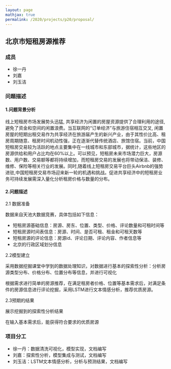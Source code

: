 ```yaml
---
layout: page
mathjax: true
permalink: /2020/projects/p20/proposal/
---
```


## 北京市短租房源推荐

### 成员

* 徐一丹
* 刘嘉
* 刘玉洁

### 问题描述

#### 1.问题背景分析

线上短租房市场发展势头迅猛, 共享经济为闲置的房屋资源提供了合理利用的途径, 避免了资金和空间的闲置浪费。当互联网的“订单经济”与旅游住宿相互交叉, 闲置房屋的短期出租交易作为共享经济在旅游届产生的新兴产业，由于其性价比高、租房周期随意、租房时间机动性强，正在逐渐代替传统酒店、旅馆住宿。当前，中国短租房交易较为活跃的地点主要集中在一线城市和东部城市，据统计，这些地区的房源供给和用户占比均在60%以上。可以预见，短租房未来市场潜力巨大，房源数、用户数、交易额等都将持续增加，而短租房交易的发展也将带动保洁、装修、维修、保险等相关行业的发展。同时,随着线上短租房交易平台巨头Airbnb的强势进驻,中国短租房交易市场迎来新一轮的机遇和挑战。促进共享经济中的短租房业务可持续发展需深入量化分析租房价格与数量的分布。

#### 2.问题描述

2.1 数据准备

数据来自天池大数据竞赛，具体包括如下信息：

* 短租房源基础信息：房源、房东、位置、类型、价格、评论数量和可租时间等
* 短租房源时间表信息：房源、时间、是否可租、租金和可租天数等
* 短租房源的评论信息：房源id、评论日期、评论内容、作者信息等
* 北京的行政区域划分信息

2.2模型建立

采用数据挖掘课堂中学到的数据处理知识，对数据进行基本的探索性分析：分析房源类型分布、价格分布、位置分布等信息，并进行可视化

根据需求进行简单的房源推荐，在满足租房者价格、位置等基本需求后，对满足条件的房源信息进行评论挖掘，采用LSTM进行文本情感分析，推荐优质房源。

2.3预期的结果

展示挖掘到的探索性分析结果

在输入基本需求后，能获得符合要求的优质房源

### 项目分工

* 徐一丹：数据清洗可视化，模型实现，文档编写
* 刘嘉：探索性分析，模型集成与测试，文档编写
* 刘玉洁：LSTM文本情感分析，分析与预测结果，文档编写
